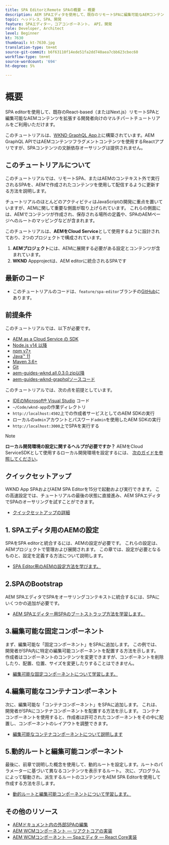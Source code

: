```yaml
---
title: SPA EditorとRemote SPAの概要 — 概要
description: AEM SPAエディタを使用して、既存のリモートSPAに編集可能なAEMコンテンツを追加する開発者向けのマルチパートチュートリアルをご利用いただけます。
topic: ヘッドレス、SPA、開発
feature: SPAエディター，コアコンポーネント， API，開発
role: Developer, Architect
level: Beginner
kt: 7630
thumbnail: kt-7630.jpg
translation-type: tm+mt
source-git-commit: b6f63110f14ede51fa2dd740aea7cbb623cbec60
workflow-type: tm+mt
source-wordcount: '694'
ht-degree: 5%

---
```



# 概要

SPA editorを使用して、既存のReact-based（またはNext.js）リモートSPAと編集可能なAEMコンテンツを拡張する開発者向けのマルチパートチュートリアルをご利用いただけます。

このチュートリアルは、[WKND GraphQL App](https://experienceleague.adobe.com/docs/experience-manager-learn/getting-started-with-aem-headless/graphql/overview.html?lang=ja)上に構築されています。AEM GraphQL APIではAEMコンテンツフラグメントコンテンツを使用するReactアプリですが、SPAコンテンツの文脈依存オーサリングは提供されません。

## このチュートリアルについて

このチュートリアルでは、リモートSPA、またはAEMのコンテキスト外で実行されるSPAを、AEMで作成されたコンテンツを使用して配信するように更新する方法を説明します。

チュートリアルのほとんどのアクティビティはJavaScriptの開発に重点を置いていますが、AEMに関して重要な側面が取り上げられています。 これらの側面には、AEMでコンテンツが作成され、保存される場所の定義や、SPAのAEMページへのルートのマッピングなどが含まれます。

このチュートリアルは、**AEMをCloud Service**&#x200B;として使用するように設計されており、2つのプロジェクトで構成されています。

1. __AEMプロジェクト__&#x200B;には、AEMに展開する必要がある設定とコンテンツが含まれています。
1. __WKND__ Appprojectは、AEM editorに統合されるSPAです

## 最新のコード

+ このチュートリアルのコードは、`feature/spa-editor`ブランチの[GitHub](https://github.com/adobe/aem-guides-wknd-graphq)にあります。

## 前提条件

このチュートリアルでは、以下が必要です。

+ [AEM as a Cloud Service の SDK](https://experienceleague.adobe.com/docs/experience-manager-learn/cloud-service/local-development-environment-set-up/aem-runtime.html?lang=en)
+ [Node.js v14 以降](https://nodejs.org/ja/)
+ [npm v7+](https://www.npmjs.com/)
+ [Java™ 11](https://downloads.experiencecloud.adobe.com/content/software-distribution/en/general.html)
+ [Maven 3.6+](https://maven.apache.org/)
+ [Git](https://git-scm.com/downloads)
+ [aem-guides-wknd.all.0.3.0.zip以降](https://github.com/adobe/aem-guides-wknd/releases)
+ [aem-guides-wknd-graphqlソースコード](https://github.com/adobe/aem-guides-wknd-graphql)

このチュートリアルでは、次の点を前提としています。

+ [IDEのMicrosoft® Visual Studio](https://visualstudio.microsoft.com/) コード
+ `~/Code/wknd-app`の作業ディレクトリ
+ `http://localhost:4502`上での作成者サービスとしてのAEM SDKの実行
+ ローカルの`admin`アカウントとパスワード`admin`を使用したAEM SDKの実行
+ `http://localhost:3000`上でSPAを実行する

>[!NOTE]
>
> **ローカル開発環境の設定に関するヘルプが必要ですか？** AEMをCloud ServiceSDKとして使用するローカル開発環境を設定するには、 [次のガイドを参照してください](https://experienceleague.adobe.com/docs/experience-manager-learn/cloud-service/local-development-environment-set-up/overview.html)。


## クイックセットアップ

WKND App SPAおよびAEM SPA Editorを15分で起動および実行できます。 この高速設定では、チュートリアルの最後の状態に直接進み、AEM SPAエディタでSPAのオーサリングを試すことができます。

+ [クイックセットアップの詳細](./quick-setup.md)

## 1. SPAエディタ用のAEMの設定

SPAをSPA editorと統合するには、AEMの設定が必要です。 これらの設定は、AEMプロジェクトで管理および展開されます。 この章では、設定が必要となるものと、設定を定義する方法について説明します。

+ [SPA Editor用のAEMの設定方法を学びます。](./aem-configure.md)

## 2.SPAのBootstrap

AEM SPAエディタでSPAをオーサリングコンテキストに統合するには、SPAにいくつかの追加が必要です。

+ [AEM SPAエディター用SPAのブートストラップ方法を学習します。](./spa-bootstrap.md)

## 3.編集可能な固定コンポーネント

まず、編集可能な「固定コンポーネント」をSPAに追加します。 この例では、開発者がSPA内に特定の編集可能コンポーネントを配置する方法を示します。 作成者はコンポーネントのコンテンツを変更できますが、コンポーネントを削除したり、配置、位置、サイズを変更したりすることはできません。

+ [編集可能な固定コンポーネントについて学習します。](./spa-fixed-component.md)

## 4.編集可能なコンテナコンポーネント

次に、編集可能な「コンテナコンポーネント」をSPAに追加します。 これは、開発者がSPAにコンテナコンポーネントを配置する方法を示します。 コンテナコンポーネントを使用すると、作成者は許可されたコンポーネントをその中に配置し、コンポーネントのレイアウトを調整できます。

+ [編集可能なコンテナコンポーネントについて説明します](./spa-container-component.md)

## 5.動的ルートと編集可能コンポーネント

最後に、前章で説明した概念を使用して、動的ルートを設定します。ルートのパラメーターに基づいて異なるコンテンツを表示するルート。 次に、プログラムによって駆動され、派生するルートのコンテンツをAEM SPA Editorを使用して作成する方法を示します。

+ [動的ルートと編集可能コンポーネントについて学習します。](./spa-dynamic-routes.md)

## その他のリソース

+ [AEMドキュメント内の外部SPAの編集](https://experienceleague.adobe.com/docs/experience-manager-cloud-service/implementing/developing/hybrid/editing-external-spa.html)
+ [AEM WCMコンポーネント — リアクトコアの実装](https://www.npmjs.com/package/@adobe/aem-core-components-react-base)
+ [AEM WCMコンポーネント — Spaエディタ — React Core実装](https://www.npmjs.com/package/@adobe/aem-core-components-react-spa)
